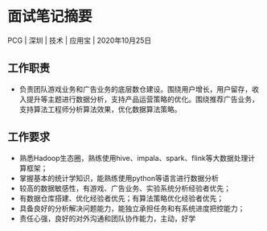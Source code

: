 # 面试笔记摘要

PCG | 深圳 | 技术 | 应用宝 | 2020年10月25日

## 工作职责
- 负责团队游戏业务和广告业务的底层数仓建设。围绕用户增长，用户留存，收入提升等主题进行数据分析，支持产品运营策略的优化。围绕推荐广告业务，支持算法工程师分析算法效果，优化数据算法策略。

## 工作要求
- 熟悉Hadoop生态圈，熟练使用hive、impala、spark、flink等大数据处理计算框架；
- 掌握基本的统计学知识，能熟练使用python等语言进行数据分析
- 较高的数据敏感性，有游戏、广告业务、实验系统分析经验者优先；
- 有数据仓库搭建、优化经验者优先；有算法策略优化经验者优先；
- 具备良好的分析解决问题能力，能独立承担任务和有系统进度把控能力；
- 责任心强，良好的对外沟通和团队协作能力，主动，好学
